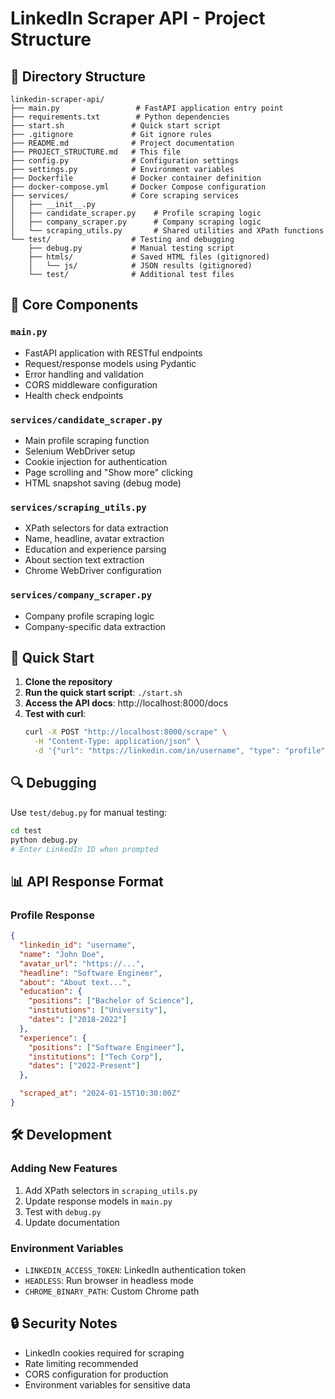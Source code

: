 # LinkedIn Scraper API - Project Structure

## 📁 Directory Structure

```
linkedin-scraper-api/
├── main.py                 # FastAPI application entry point
├── requirements.txt        # Python dependencies
├── start.sh               # Quick start script
├── .gitignore             # Git ignore rules
├── README.md              # Project documentation
├── PROJECT_STRUCTURE.md   # This file
├── config.py              # Configuration settings
├── settings.py            # Environment variables
├── Dockerfile             # Docker container definition
├── docker-compose.yml     # Docker Compose configuration
├── services/              # Core scraping services
│   ├── __init__.py
│   ├── candidate_scraper.py    # Profile scraping logic
│   ├── company_scraper.py      # Company scraping logic
│   └── scraping_utils.py       # Shared utilities and XPath functions
└── test/                  # Testing and debugging
    ├── debug.py           # Manual testing script
    ├── htmls/             # Saved HTML files (gitignored)
    │   └── js/            # JSON results (gitignored)
    └── test/              # Additional test files
```

## 🔧 Core Components

### `main.py`
- FastAPI application with RESTful endpoints
- Request/response models using Pydantic
- Error handling and validation
- CORS middleware configuration
- Health check endpoints

### `services/candidate_scraper.py`
- Main profile scraping function
- Selenium WebDriver setup
- Cookie injection for authentication
- Page scrolling and "Show more" clicking
- HTML snapshot saving (debug mode)

### `services/scraping_utils.py`
- XPath selectors for data extraction
- Name, headline, avatar extraction
- Education and experience parsing
- About section text extraction
- Chrome WebDriver configuration

### `services/company_scraper.py`
- Company profile scraping logic
- Company-specific data extraction

## 🚀 Quick Start

1. **Clone the repository**
2. **Run the quick start script**: `./start.sh`
3. **Access the API docs**: http://localhost:8000/docs
4. **Test with curl**:
   ```bash
   curl -X POST "http://localhost:8000/scrape" \
     -H "Content-Type: application/json" \
     -d '{"url": "https://linkedin.com/in/username", "type": "profile"}'
   ```

## 🔍 Debugging

Use `test/debug.py` for manual testing:
```bash
cd test
python debug.py
# Enter LinkedIn ID when prompted
```

## 📊 API Response Format

### Profile Response
```json
{
  "linkedin_id": "username",
  "name": "John Doe",
  "avatar_url": "https://...",
  "headline": "Software Engineer",
  "about": "About text...",
  "education": {
    "positions": ["Bachelor of Science"],
    "institutions": ["University"],
    "dates": ["2018-2022"]
  },
  "experience": {
    "positions": ["Software Engineer"],
    "institutions": ["Tech Corp"],
    "dates": ["2022-Present"]
  },

  "scraped_at": "2024-01-15T10:30:00Z"
}
```

## 🛠️ Development

### Adding New Features
1. Add XPath selectors in `scraping_utils.py`
2. Update response models in `main.py`
3. Test with `debug.py`
4. Update documentation

### Environment Variables
- `LINKEDIN_ACCESS_TOKEN`: LinkedIn authentication token
- `HEADLESS`: Run browser in headless mode
- `CHROME_BINARY_PATH`: Custom Chrome path

## 🔒 Security Notes
- LinkedIn cookies required for scraping
- Rate limiting recommended
- CORS configuration for production
- Environment variables for sensitive data 